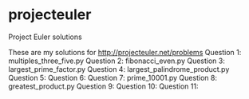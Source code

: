 projecteuler
============

Project Euler solutions

These are my solutions for http://projecteuler.net/problems
Question 1: multiples_three_five.py
Question 2: fibonacci_even.py
Question 3: largest_prime_factor.py
Question 4: largest_palindrome_product.py
Question 5:
Question 6:
Question 7: prime_10001.py
Question 8: greatest_product.py
Question 9:
Question 10:
Question 11:
